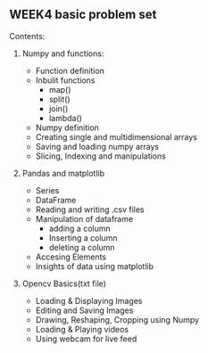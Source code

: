 ## WEEK4 basic problem set

Contents:

1.  Numpy and functions:
    - Function definition
    - Inbulit functions
        - map()
        - split()
        - join()
        - lambda()
    - Numpy definition
    - Creating single and multidimensional arrays
    - Saving and loading numpy arrays
    - Slicing, Indexing and manipulations
    
    

2.  Pandas and matplotlib
    - Series
    - DataFrame
    - Reading and writing .csv files
    - Manipulation of dataframe
        - adding a column
        - Inserting a column
        - deleting a column
    - Accesing Elements
    - Insights of data using matplotlib
 3. Opencv Basics(txt file)
    - Loading & Displaying Images
    - Editing and Saving Images
    - Drawing, Reshaping, Cropping using Numpy
    - Loading & Playing videos
    - Using webcam for live feed 

 
